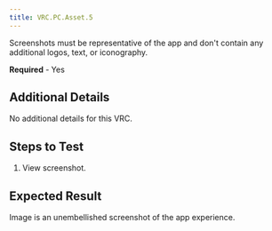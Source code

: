 ```yaml
---
title: VRC.PC.Asset.5
---
```

Screenshots must be representative of the app and don't contain any additional logos, text, or iconography.

**Required** - Yes

## Additional Details

No additional details for this VRC.

## Steps to Test

1. View screenshot.
## Expected Result

Image is an unembellished screenshot of the app experience.

